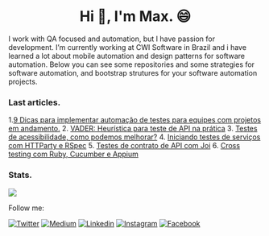 <h1 align="center">Hi 👋, I'm Max. 😄 </h1>

<!--
**maximilianoalves/maximilianoalves** is a ✨ _special_ ✨ repository because its `README.md` (this file) appears on your GitHub profile.
-->
I work with QA focused and automation, but I have passion for development. 
I’m currently working at CWI Software in Brazil and i have learned a lot about mobile automation and design patterns for software automation.
Below you can see some repositories and some strategies for software automation, and bootstrap strutures for your software automation projects.

### Last articles. 

1.[9 Dicas para implementar automação de testes para equipes com projetos em andamento.](https://medium.com/@maximilianoalves/9-dicas-para-implementar-automa%C3%A7%C3%A3o-de-testes-para-equipes-com-projetos-em-andamento-89201c65d2d8)
2. [VADER: Heurística para teste de API na prática](https://medium.com/@maximilianoalves/vader-heuristica-para-teste-de-api-na-pratica-fcf78c6acec)
3. [Testes de acessibilidade, como podemos melhorar?](https://medium.com/cwi-software/testes-de-acessibilidade-porque-sao-pouco-explorados-4636d1d4b1f)
4. [Iniciando testes de serviços com HTTParty e RSpec](https://medium.com/cwi-software/https-medium-com-maximilianoalves-iniciando-testes-de-servicos-com-httparty-e-rspec-366fe93525ab)
5. [Testes de contrato de API com Joi](https://medium.com/cwi-software/testes-de-contrato-de-api-com-joi-1ce552fe2531)
6. [Cross testing com Ruby, Cucumber e Appium](https://medium.com/cwi-software/cross-testingo-com-ruby-cucumber-e-appium-32bc1f08fb86)  

### Stats. 
![ ](https://github-profile-summary-cards.vercel.app/api/cards/profile-details?username=maximilianoalves&theme=monokai)

Follow me:

[![Twitter](https://badgen.net/badge/Twitter/%40max_dacruz?icon=twitter)](https://twitter.com/max_dacruz)
[![Medium](https://badgen.net/badge/Medium/%40maximilianoalves?icon=medium)](https://medium.com/@maximilianoalves)
[![Linkedin](https://badgen.net/badge/Linkedin/maximilianodacruz?icon=linkedin)](https://www.linkedin.com/in/maximilianodacruz/)
[![Instagram](https://badgen.net/badge/Instagram/max_dacruz?icon=instagram)](https://www.instagram.com/max_dacruz/)
[![Facebook](https://badgen.net/badge/Facebook/maximilianoalvesdacruz?icon=facebook)](https://www.facebook.com/maximilianoalvesdacruz)
